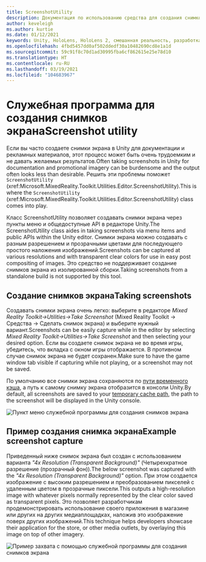 ```yaml
---
title: ScreenshotUtility
description: Документация по использованию средства для создания снимков экрана в MRTK.
author: keveleigh
ms.author: kurtie
ms.date: 01/12/2021
keywords: Unity, HoloLens, HoloLens 2, смешанная реальность, разработка, MRTK
ms.openlocfilehash: 4fbd5457dd0af502ddedf30a10482690cd8e1a1d
ms.sourcegitcommit: 59c91f8c70d1ad30995fba6cf862615e25e78d10
ms.translationtype: HT
ms.contentlocale: ru-RU
ms.lasthandoff: 03/19/2021
ms.locfileid: "104683967"
---
```

# <a name="screenshot-utility"></a><span data-ttu-id="7e2e3-104">Служебная программа для создания снимков экрана</span><span class="sxs-lookup"><span data-stu-id="7e2e3-104">Screenshot utility</span></span>

<span data-ttu-id="7e2e3-105">Если вы часто создаете снимки экрана в Unity для документации и рекламных материалов, этот процесс может быть очень трудоемким и не давать желаемых результатов.</span><span class="sxs-lookup"><span data-stu-id="7e2e3-105">Often taking screenshots in Unity for documentation and promotional imagery can be burdensome and the output often looks less than desirable.</span></span> <span data-ttu-id="7e2e3-106">Решить эти проблемы поможет `ScreenshotUtility` (xref:Microsoft.MixedReality.Toolkit.Utilities.Editor.ScreenshotUtility).</span><span class="sxs-lookup"><span data-stu-id="7e2e3-106">This is where the `ScreenshotUtility` (xref:Microsoft.MixedReality.Toolkit.Utilities.Editor.ScreenshotUtility) class comes into play.</span></span>

<span data-ttu-id="7e2e3-107">Класс ScreenshotUtility позволяет создавать снимки экрана через пункты меню и общедоступные API в редакторе Unity.</span><span class="sxs-lookup"><span data-stu-id="7e2e3-107">The ScreenshotUtility class aides in taking screenshots via menu items and public APIs within the Unity editor.</span></span> <span data-ttu-id="7e2e3-108">Снимки экрана можно создавать с разным разрешением и прозрачными цветами для последующего простого наложения изображений.</span><span class="sxs-lookup"><span data-stu-id="7e2e3-108">Screenshots can be captured at various resolutions and with transparent clear colors for use in easy post compositing of images.</span></span> <span data-ttu-id="7e2e3-109">Это средство не поддерживает создание снимков экрана из изолированной сборки.</span><span class="sxs-lookup"><span data-stu-id="7e2e3-109">Taking screenshots from a standalone build is not supported by this tool.</span></span>

## <a name="taking-screenshots"></a><span data-ttu-id="7e2e3-110">Создание снимков экрана</span><span class="sxs-lookup"><span data-stu-id="7e2e3-110">Taking screenshots</span></span>

<span data-ttu-id="7e2e3-111">Создавать снимки экрана очень легко: выберите в редакторе *Mixed Reality Toolkit->Utilities->Take Screenshot* (Mixed Reality Toolkit -> Средства -> Сделать снимок экрана) и выберите нужный вариант.</span><span class="sxs-lookup"><span data-stu-id="7e2e3-111">Screenshots can be easily capture while in the editor by selecting *Mixed Reality Toolkit->Utilities->Take Screenshot* and then selecting your desired option.</span></span> <span data-ttu-id="7e2e3-112">Если вы создаете снимок экрана не во время игры, убедитесь, что вкладка с окном игры отображается. В противном случае снимок экрана не будет сохранен.</span><span class="sxs-lookup"><span data-stu-id="7e2e3-112">Make sure to have the game window tab visible if capturing while not playing, or a screenshot may not be saved.</span></span>

<span data-ttu-id="7e2e3-113">По умолчанию все снимки экрана сохраняются по [пути временного кэша](https://docs.unity3d.com/ScriptReference/Application-temporaryCachePath.html), а путь к самому снимку экрана отобразится в консоли Unity.</span><span class="sxs-lookup"><span data-stu-id="7e2e3-113">By default, all screenshots are saved to your [temporary cache path](https://docs.unity3d.com/ScriptReference/Application-temporaryCachePath.html), the path to the screenshot will be displayed in the Unity console.</span></span>

![Пункт меню служебной программы для создания снимков экрана](../images/screenshot-utility/MRTK_ScreenshotUtility_Menu_Item.png)

## <a name="example-screenshot-capture"></a><span data-ttu-id="7e2e3-115">Пример создания снимка экрана</span><span class="sxs-lookup"><span data-stu-id="7e2e3-115">Example screenshot capture</span></span>

<span data-ttu-id="7e2e3-116">Приведенный ниже снимок экрана был создан с использованием варианта *"4x Resolution (Transparent Background)"* (Четырехкратное разрешение (прозрачный фон)).</span><span class="sxs-lookup"><span data-stu-id="7e2e3-116">The below screenshot was captured with the *"4x Resolution (Transparent Background)"* option.</span></span> <span data-ttu-id="7e2e3-117">При этом создается изображение с высоким разрешением и преобразованием пикселей с удаленным цветом в прозрачные пиксели.</span><span class="sxs-lookup"><span data-stu-id="7e2e3-117">This outputs a high-resolution image with whatever pixels normally represented by the clear color saved as transparent pixels.</span></span> <span data-ttu-id="7e2e3-118">Это позволяет разработчикам продемонстрировать использование своего приложения в магазине или других на других медиаплощадках, наложив это изображение поверх других изображений.</span><span class="sxs-lookup"><span data-stu-id="7e2e3-118">This technique helps developers showcase their application for the store, or other media outlets, by overlaying this image on top of other imagery.</span></span>

![Пример захвата с помощью служебной программы для создания снимков экрана](../images/screenshot-utility/MRTK_ScreenshotUtility_Example_Capture.png)
